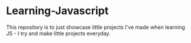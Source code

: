 # Learning-Javascript
This repository is to just showcase little projects I've made when learning JS - I try and make little projects everyday.
